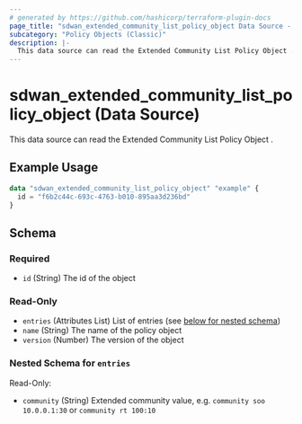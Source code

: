 ```yaml
---
# generated by https://github.com/hashicorp/terraform-plugin-docs
page_title: "sdwan_extended_community_list_policy_object Data Source - terraform-provider-sdwan"
subcategory: "Policy Objects (Classic)"
description: |-
  This data source can read the Extended Community List Policy Object .
---
```


# sdwan_extended_community_list_policy_object (Data Source)

This data source can read the Extended Community List Policy Object .

## Example Usage

```terraform
data "sdwan_extended_community_list_policy_object" "example" {
  id = "f6b2c44c-693c-4763-b010-895aa3d236bd"
}
```

<!-- schema generated by tfplugindocs -->
## Schema

### Required

- `id` (String) The id of the object

### Read-Only

- `entries` (Attributes List) List of entries (see [below for nested schema](#nestedatt--entries))
- `name` (String) The name of the policy object
- `version` (Number) The version of the object

<a id="nestedatt--entries"></a>
### Nested Schema for `entries`

Read-Only:

- `community` (String) Extended community value, e.g. `community soo 10.0.0.1:30` or `community rt 100:10`
